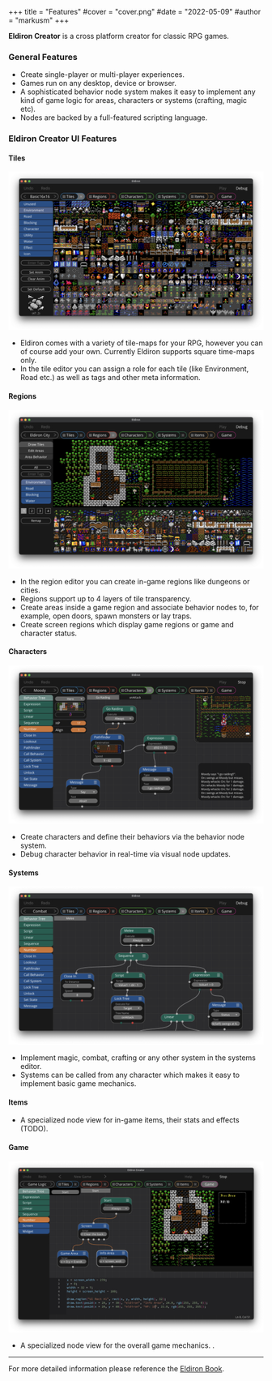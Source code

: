 +++
title = "Features"
#cover = "cover.png"
#date = "2022-05-09"
#author = "markusm"
+++

**Eldiron Creator** is a cross platform creator for classic RPG games.

### General Features

- Create single-player or multi-player experiences.
- Games run on any desktop, device or browser.
- A sophisticated behavior node system makes it easy to implement any kind of game logic for areas, characters or systems (crafting, magic etc).
- Nodes are backed by a full-featured scripting language.

### Eldiron Creator UI Features

#### Tiles

![Tiles](/screen_tiles.png)

- Eldiron comes with a variety of tile-maps for your RPG, however you can of course add your own. Currently Eldiron supports square time-maps only.
- In the tile editor you can assign a role for each tile (like Environment, Road etc.) as well as tags and other meta information.

#### Regions

![Regions](/screen_regions_tiles.png)

- In the region editor you can create in-game regions like dungeons or cities.
- Regions support up to 4 layers of tile transparency.
- Create areas inside a game region and associate behavior nodes to, for example, open doors, spawn monsters or lay traps.
- Create screen regions which display game regions or game and character status.

#### Characters

![Regions](/screen_characters.png)

- Create characters and define their behaviors via the behavior node system.
- Debug character behavior in real-time via visual node updates.

#### Systems

![Regions](/screen_systems.png)

- Implement magic, combat, crafting or any other system in the systems editor.
- Systems can be called from any character which makes it easy to implement basic game mechanics.

#### Items

- A specialized node view for in-game items, their stats and effects (TODO).

#### Game

![Regions](/devblogmay2022.png)

- A specialized node view for the overall game mechanics.
.

---

For more detailed information please reference the [Eldiron Book](https://book.eldiron.com).

